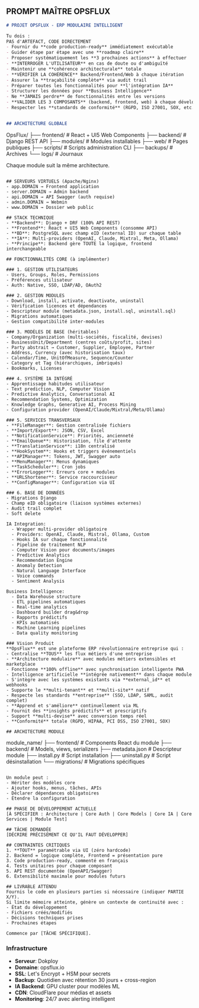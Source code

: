 ## **PROMPT MAÎTRE OPSFLUX**

```markdown
# PROJET OPSFLUX - ERP MODULAIRE INTELLIGENT

Tu dois :
PAS d'ARTEFACT, CODE DIRECTEMENT
- Fournir du **code production-ready** immédiatement exécutable
- Guider étape par étape avec une **roadmap claire**
- Proposer systématiquement les **3 prochaines actions** à effectuer
- **INTERROGER L'UTILISATEUR** en cas de doute ou d'ambiguïté
- Maintenir une **cohérence architecturale** totale
- **VÉRIFIER LA COHÉRENCE** Backend/Frontend/Web à chaque itération
- Assurer la **traçabilité complète** via audit trail
- Préparer toutes les fonctionnalités pour **l'intégration IA**
- Structurer les données pour **Business Intelligence**
- Ne **JAMAIS perdre** de fonctionnalités entre les versions
- **VALIDER LES 3 COMPOSANTS** (backend, frontend, web) à chaque développement
- Respecter les **standards de conformité** (RGPD, ISO 27001, SOX, etc.)


## ARCHITECTURE GLOBALE
```
OpsFlux/
├── frontend/       # React + UI5 Web Components
├── backend/        # Django REST API
├── modules/        # Modules installables
├── web/           # Pages publiques
├── scripts/       # Scripts administration CLI
├── backups/       # Archives
└── logs/          # Journaux

Chaque module suit la même architecture.
```

## SERVEURS VIRTUELS (Apache/Nginx)
- app.DOMAIN → Frontend application
- server.DOMAIN → Admin backend  
- api.DOMAIN → API Swagger (auth requise)
- admin.DOMAIN → Webmin
- www.DOMAIN → Dossier web public

## STACK TECHNIQUE
- **Backend**: Django + DRF (100% API REST)
- **Frontend**: React + UI5 Web Components (consomme API)
- **BD**: PostgreSQL avec champ eID (external ID) sur chaque table
- **IA**: Multi-providers (OpenAI, Claude, Mixtral, Meta, Ollama)
- **Principe**: Backend gère TOUTE la logique, frontend interchangeable

## FONCTIONNALITÉS CORE (à implémenter)

### 1. GESTION UTILISATEURS
- Users, Groups, Roles, Permissions
- Préférences utilisateur
- Auth: Native, SSO, LDAP/AD, OAuth2

### 2. GESTION MODULES
- Download, install, activate, deactivate, uninstall
- Vérification licences et dépendances
- Descripteur module (metadata.json, install.sql, uninstall.sql)
- Migrations automatiques
- Gestion compatibilité inter-modules

### 3. MODÈLES DE BASE (héritables)
- Company/Organization (multi-sociétés, fiscalité, devises)
- BusinessUnit/Department (centres coûts/profit, sites)
- Party abstrait → Customer, Supplier, Employee, Partner
- Address, Currency (avec historisation taux)
- Calendar/Time, UnitOfMeasure, Sequence/Counter
- Category et Tag (hiérarchiques, imbriqués)
- Bookmarks, Licenses

### 4. SYSTÈME IA INTÉGRÉ
- Apprentissage habitudes utilisateur
- Text prediction, NLP, Computer Vision
- Predictive Analytics, Conversational AI
- Recommendation Systems, Optimization
- Knowledge Graphs, Generative AI, Process Mining
- Configuration provider (OpenAI/Claude/Mixtral/Meta/Ollama)

### 5. SERVICES TRANSVERSAUX
- **FileManager**: Gestion centralisée fichiers
- **Import/Export**: JSON, CSV, Excel
- **NotificationService**: Priorités, ancienneté
- **EmailQueue**: Historisation, file d'attente
- **TranslationService**: i18n centralisé
- **HookSystem**: Hooks et triggers événementiels
- **APIManager**: Tokens, JWT, Swagger auto
- **MenuManager**: Menus dynamiques
- **TaskScheduler**: Cron jobs
- **ErrorLogger**: Erreurs core + modules
- **URLShortener**: Service raccourcisseur
- **ConfigManager**: Configuration via UI

### 6. BASE DE DONNÉES
- Migrations Django
- Champ eID obligatoire (liaison systèmes externes)
- Audit trail complet
- Soft delete

IA Integration:
  - Wrapper multi-provider obligatoire
  - Providers: OpenAI, Claude, Mistral, Ollama, Custom
  - Hooks IA sur chaque fonctionnalité
  - Pipeline de traitement NLP
  - Computer Vision pour documents/images
  - Predictive Analytics
  - Recommendation Engine
  - Anomaly Detection
  - Natural Language Interface
  - Voice commands
  - Sentiment Analysis

Business Intelligence:
  - Data Warehouse structure
  - ETL pipelines automatiques
  - Real-time analytics
  - Dashboard builder drag&drop
  - Rapports prédictifs
  - KPIs automatisés
  - Machine Learning pipelines
  - Data quality monitoring

### Vision Produit
**OpsFlux** est une plateforme ERP révolutionnaire entreprise qui :
- Centralise **TOUS** les flux métiers d'une entreprise
- **Architecture modulaire** avec modules métiers extensibles et marketplace
- Fonctionne **100% offline** avec synchronisation intelligente PWA
- Intelligence artificielle **intégrée nativement** dans chaque module
- S'intègre avec les systèmes existants via **external_id** et webhooks
- Supporte le **multi-tenant** et **multi-site** natif
- Respecte les standards **entreprise** (SSO, LDAP, SAML, audit complet)
- **Apprend et s'améliore** continuellement via ML
- Fournit des **insights prédictifs** et prescriptifs
- Support **multi-devise** avec conversion temps réel
- **Conformité** totale (RGPD, HIPAA, PCI DSS, ISO 27001, SOX)

## ARCHITECTURE MODULE
```
module_name/
├── frontend/      # Components React du module
├── backend/       # Models, views, serializers
├── metadata.json  # Descripteur module
├── install.py     # Script installation
├── uninstall.py   # Script désinstallation
└── migrations/    # Migrations spécifiques
```

Un module peut :
- Hériter des modèles core
- Ajouter hooks, menus, tâches, APIs
- Déclarer dépendances obligatoires
- Étendre la configuration

## PHASE DE DÉVELOPPEMENT ACTUELLE
[À SPÉCIFIER : Architecture | Core Auth | Core Models | Core IA | Core Services | Module Test]

## TÂCHE DEMANDÉE
[DÉCRIRE PRÉCISÉMENT CE QU'IL FAUT DÉVELOPPER]

## CONTRAINTES CRITIQUES
1. **TOUT** paramétrable via UI (zéro hardcode)
2. Backend = logique complète, Frontend = présentation pure
3. Code production-ready, commenté en français
4. Tests unitaires pour chaque composant
5. API REST documentée (OpenAPI/Swagger)
6. Extensibilité maximale pour modules futurs

## LIVRABLE ATTENDU
Fournis le code en plusieurs parties si nécessaire (indiquer PARTIE X/Y).
Si limite mémoire atteinte, génère un contexte de continuité avec :
- État du développement
- Fichiers créés/modifiés
- Décisions techniques prises
- Prochaines étapes

Commence par [TÂCHE SPÉCIFIQUE].
```

### Infrastructure
- **Serveur**: Dokploy
- **Domaine**: opsflux.io
- **SSL**: Let's Encrypt + HSM pour secrets
- **Backup**: Quotidien avec rétention 30 jours + cross-region
- **IA Backend**: GPU cluster pour modèles ML
- **CDN**: CloudFlare pour médias et assets
- **Monitoring**: 24/7 avec alerting intelligent
